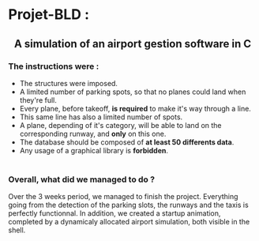 # Projet-BLD :
<h2 style="text-align: center">A simulation of an airport gestion software in C</h2>
<h3>The instructions were :</h3>

- The structures were imposed.
- A limited number of parking spots, so that no planes could land when they're full.
- Every plane, before takeoff, **is required** to make it's way through a line.
- This same line has also a limited number of spots.
- A plane, depending of it's category, will be able to land on the corresponding runway, and **only** on this one.
- The database should be composed of **at least 50 differents data**.
- Any usage of a graphical library is **forbidden**.<br><br>

<h3>Overall, what did we managed to do ?</h3>

<p> Over the 3 weeks period, we managed to finish the project. Everything going from the detection of the parking slots, the runways and the taxis is perfectly functionnal. In addition, we created a startup animation, completed by a dynamicaly allocated airport simulation, both visible in the shell.</p>
